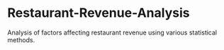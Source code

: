 # Restaurant-Revenue-Analysis
Analysis of factors affecting restaurant revenue using various statistical methods.
